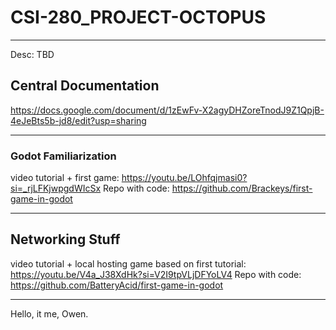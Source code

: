 # CSI-280_PROJECT-OCTOPUS
---
Desc: TBD

## Central Documentation
https://docs.google.com/document/d/1zEwFv-X2agyDHZoreTnodJ9Z1QpjB-4eJeBts5b-jd8/edit?usp=sharing

---

### Godot Familiarization
video tutorial + first game:
https://youtu.be/LOhfqjmasi0?si=_rjLFKjwpgdWIcSx
Repo with code:
https://github.com/Brackeys/first-game-in-godot

---

## Networking Stuff
video tutorial + local hosting game based on first tutorial:
https://youtu.be/V4a_J38XdHk?si=V2I9tpVLjDFYoLV4
Repo with code:
https://github.com/BatteryAcid/first-game-in-godot

---


Hello, it me, Owen.
